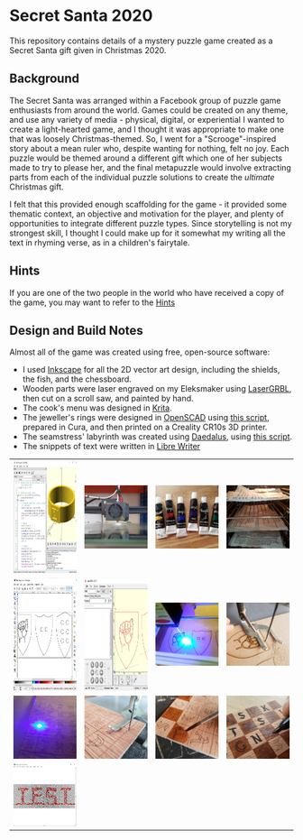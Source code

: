 # Secret Santa 2020
This repository contains details of a mystery puzzle game created as a Secret Santa gift given in Christmas 2020.

## Background
The Secret Santa was arranged within a Facebook group of puzzle game enthusiasts from around the world. Games could be created on any theme, and use any variety of media - physical, digital, or experiential
I wanted to create a light-hearted game, and I thought it was appropriate to make one that was loosely Christmas-themed. So, I went for a "Scrooge"-inspired story about a mean ruler who, despite wanting for nothing, felt no joy. Each puzzle would be themed around a different gift which one of her subjects made to try to please her, and the final metapuzzle would involve extracting parts from each of the individual puzzle solutions to create the *ultimate* Christmas gift.

I felt that this provided enough scaffolding for the game - it provided some thematic context, an objective and motivation for the player, and plenty of opportunities to integrate different puzzle types. Since storytelling is not my strongest skill, I thought I could make up for it somewhat my writing all the text in rhyming verse, as in a children's fairytale.

## Hints
If you are one of the two people in the world who have received a copy of the game, you may want to refer to the [Hints](/hints.md) 

## Design and Build Notes
Almost all of the game was created using free, open-source software:
- I used [Inkscape](https://inkscape.org/) for all the 2D vector art design, including the shields, the fish, and the chessboard.  
- Wooden parts were laser engraved on my Eleksmaker using [LaserGRBL](http://lasergrbl.com/), then cut on a scroll saw, and painted by hand.
- The cook's menu was designed in [Krita](https://krita.org/).
- The jeweller's rings were designed in [OpenSCAD](https://www.openscad.org/) using [this script](https://github.com/alastaira/secret-santa-2020/blob/main/code/jeweller_ring.scad), prepared in Cura, and then printed on a Creality CR10s 3D printer.
- The seamstress' labyrinth was created using [Daedalus](https://www.astrolog.org/labyrnth/daedalus.htm), using [this script](https://github.com/alastaira/secret-santa-2020/blob/main/code/seamstress_labyrinth.ds).
- The snippets of text were written in [Libre Writer](https://www.libreoffice.org/discover/writer/)

| | | | |
| --- | --- | --- | --- |
| <img src="photos/jeweller_openscad.jpg" height="200"> | <img src="photos/jeweller_1.jpg" width="200"> | <img src="photos/jeweller_2.jpg" width="200"> | <img src="photos/paper_drying.jpg" width="200"> |
| <img src="photos/armourer_inkscape.jpg" height="200"> | <img src="photos/armourer_lasergrbl.jpg" height="200"> | <img src="photos/armourer_1.jpg" width="200"> | <img src="photos/armourer_2.jpg" width="200"> |
| <img src="photos/knight_1.jpg" width="200"> | <img src="photos/knight_2.jpg" width="200"> | <img src="photos/knight_3.jpg" width="200"> | <img src="photos/knight_4.jpg" width="200"> |
| <img src="photos/daedalus_maze.png" width="200"> | | | |

